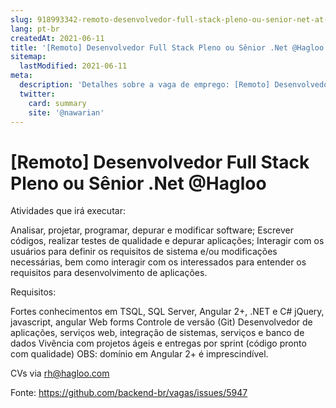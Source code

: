 ```yaml
---
slug: 918993342-remoto-desenvolvedor-full-stack-pleno-ou-senior-net-at-hagloo
lang: pt-br
createdAt: 2021-06-11
title: '[Remoto] Desenvolvedor Full Stack Pleno ou Sênior .Net @Hagloo - Vaga de Emprego'
sitemap:
  lastModified: 2021-06-11
meta:
  description: 'Detalhes sobre a vaga de emprego: [Remoto] Desenvolvedor Full Stack Pleno ou Sênior .Net @Hagloo'
  twitter:
    card: summary
    site: '@nawarian'
---
```


# [Remoto] Desenvolvedor Full Stack Pleno ou Sênior .Net @Hagloo

Atividades que irá executar: 

Analisar, projetar, programar, depurar e modificar software;
Escrever códigos, realizar testes de qualidade e depurar aplicações;
Interagir com os usuários para definir os requisitos de sistema e/ou modificações necessárias, bem como interagir com os interessados para entender os requisitos para desenvolvimento de aplicações.

Requisitos: 

Fortes conhecimentos em TSQL, SQL Server, Angular 2+, .NET e C#
jQuery, javascript, angular
Web forms
Controle de versão (Git)
Desenvolvedor de aplicações, serviços web, integração de sistemas, serviços e banco de dados
Vivência com projetos ágeis e entregas por sprint (código pronto com qualidade)
OBS: domínio em Angular 2+ é imprescindível.

CVs via rh@hagloo.com



Fonte: https://github.com/backend-br/vagas/issues/5947